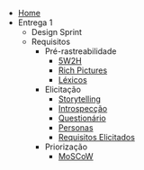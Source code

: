 <!-- <a href="/">
    <img src="assets/images/logo.svg" class="sidebar-logo">
</a> -->

-   [Home](README.md)
-   Entrega 1
    -   Design Sprint
    -   Requisitos
        -   Pré-rastreabilidade
            -   [5W2H](./02-requisitos/pre-rastreabilidade/5w2h)
            -   [Rich Pictures]()
            -   [Léxicos]()
        -   Elicitação
            -   [Storytelling]()
            -   [Introspecção]()
            -   [Questionário]()
            -   [Personas]()
            -   [Requisitos Elicitados]()
        -   Priorização
            -   [MoSCoW]()
